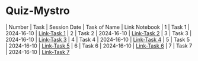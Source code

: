 # Quiz-Mystro
| Number | Task   | Session Date  | Task of Name | Link Notebook 
| 1     | Task 1 | 2024-16-10    | [Link-Task 1](#) 
| 2     | Task 2 | 2024-16-10    | [Link-Task 2](https://github.com/Ali-jalil88/Quiz-Mystro/blob/main/task2.ipynb) 
| 3     | Task 3 | 2024-16-10    | [Link-Task 3](#) 
| 4     | Task 4 | 2024-16-10    | [Link-Task 4](#) 
| 5     | Task 5 | 2024-16-10    | [Link-Task 5](#) 
| 6     | Task 6 | 2024-16-10    | [Link-Task 6](#) 
| 7     | Task 7 | 2024-16-10    | [Link-Task 7](#) 
